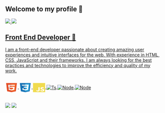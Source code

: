 ## Welcome to my profile 🤘

<div>
<a href="https://github.com/MaikoJCT">
<img height="180em" src="https://github-readme-stats.vercel.app/api/top-langs/?username=MaikoJCT&layout=compact&langs_count=7&theme=dracula"/>
<img height="180em" src="https://github-readme-stats.vercel.app/api?username=MaikoJCT&show_icons=true&theme=dracula&include_all_commits=true&count_private=true"/>
</div>
  
  <h2>Front End Developer 📖</h2> 
  
  <p>I am a front-end developer passionate about creating amazing user experiences and intuitive interfaces for the web. With experience in HTML, CSS, JavaScript and their frameworks. I am always looking for the best practices and technologies to improve the efficiency and quality of my work.</p>

</div>
<div style="display: inline_block"><br>
  
  <img align="center" alt="HTML" height="30" width="40" src="https://raw.githubusercontent.com/devicons/devicon/master/icons/html5/html5-original.svg">
  <img align="center" alt="CSS" height="30" width="40" src="https://raw.githubusercontent.com/devicons/devicon/master/icons/css3/css3-original.svg">
  <img align="center" alt="Js" height="30" width="40" src="https://raw.githubusercontent.com/devicons/devicon/master/icons/javascript/javascript-plain.svg">
  <img align="center" alt="Ts" height="30" width="28" src="https://upload.wikimedia.org/wikipedia/commons/thumb/4/4c/Typescript_logo_2020.svg/1024px-Typescript_logo_2020.svg.png">
  <img align="center" alt="Node" height="30" width="35" src="https://seeklogo.com/images/N/nodejs-logo-FBE122E377-seeklogo.com.png">
      <img align="center" alt="Node" height="30" width="40" src="https://upload.wikimedia.org/wikipedia/commons/thumb/a/a7/React-icon.svg/2300px-React-icon.svg.png">
</div>
 
 <br>
 <br>
<div> 
  <a href = "mailto:maikotoporoski@gmail.com"><img src="https://img.shields.io/badge/-Gmail-%23333?style=for-the-badge&logo=gmail&logoColor=white" target="_blank"></a>
  <a href="https://www.linkedin.com/in/maiko-toporoski-ab2598123" target="_blank"><img src="https://img.shields.io/badge/-LinkedIn-%230077B5?style=for-the-badge&logo=linkedin&logoColor=white" target="_blank"></a> 
 
</div>
